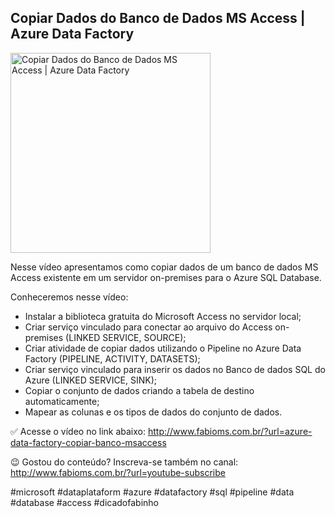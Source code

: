 ## Copiar Dados do Banco de Dados MS Access | Azure Data Factory

<img src="https://fabioms.com.br//uploads/youtube/lzc39fZea30.png" alt="Copiar Dados do Banco de Dados MS Access | Azure Data Factory" title="Azure Data Factory" width="320"/>

Nesse vídeo apresentamos como copiar dados de um banco de dados MS Access existente em um servidor on-premises para o Azure SQL Database.

Conheceremos nesse vídeo:
- Instalar a biblioteca gratuita do Microsoft Access no servidor local;
- Criar serviço vinculado para conectar ao arquivo do Access on-premises (LINKED SERVICE, SOURCE);
- Criar atividade de copiar dados utilizando o Pipeline no Azure Data Factory (PIPELINE, ACTIVITY, DATASETS);
- Criar serviço vinculado para inserir os dados no Banco de dados SQL do Azure (LINKED SERVICE, SINK);
- Copiar o conjunto de dados criando a tabela de destino automaticamente;
- Mapear as colunas e os tipos de dados do conjunto de dados.

✅ Acesse o vídeo no link abaixo:
http://www.fabioms.com.br/?url=azure-data-factory-copiar-banco-msaccess

😉 Gostou do conteúdo? Inscreva-se também no canal:
http://www.fabioms.com.br/?url=youtube-subscribe 

#microsoft #dataplataform #azure #datafactory #sql #pipeline #data #database #access #dicadofabinho